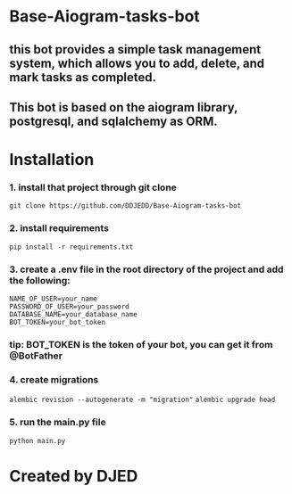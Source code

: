 # Base-Aiogram-tasks-bot
## this bot provides a simple task management system, which allows you to add, delete, and mark tasks as completed.
## This bot is based on the aiogram library, postgresql, and sqlalchemy as ORM.
# Installation
### 1. install that project through git clone
```git clone https://github.com/DDJEDD/Base-Aiogram-tasks-bot```
### 2. install requirements
```pip install -r requirements.txt```
### 3. create a .env file in the root directory of the project and add the following:
```
NAME_OF_USER=your_name
PASSWORD_OF_USER=your_password
DATABASE_NAME=your_database_name
BOT_TOKEN=your_bot_token
```
### tip: BOT_TOKEN is the token of your bot, you can get it from @BotFather
### 4. create migrations
```alembic revision --autogenerate -m "migration"```
```alembic upgrade head```
### 5. run the main.py file
```python main.py```
# Created by DJED